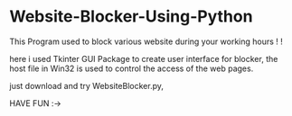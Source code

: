 # Website-Blocker-Using-Python
This Program used to block various website during your working hours ! !

here i used Tkinter GUI Package to create user interface for blocker, the host file in Win32 is used to control the access of the web pages.


just download and try WebsiteBlocker.py,

HAVE FUN :->
